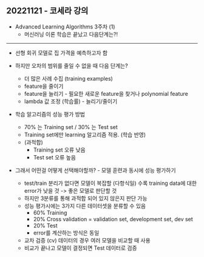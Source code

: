 ## 20221121 - 코세라 강의

- Advanced Learning Algorithms 3주차 (1)
    - 머신러닝 이론 학습은 끝났고 다음단계는?!

---

* 선형 회귀 모델로 집 가격을 예측하고자 함
* 하지만 오차의 범위를 줄일 수 없을 때 다음 단계는?
    * 더 많은 사례 수집 (training examples)
    * feature을 줄이기
    * feature을 늘리기 - 필요한 새로운 feature을 찾거나 polynomial feature
    * lambda 값 조정 (학습률) - 늘리기/줄이기

* 학습 알고리즘의 성능 평가 방법
    * 70% 는 Training set / 30% 는 Test set
    * Training set에만 learning 알고리즘 적용. (학습 반영)
    * (과적합)
        * Training set 오류 낮음
        * Test set 오류 높음

* 그래서 어떤걸 어떻게 선택해야할까? - 모델 훈련과 동시에 성능 평가하기
    * test/train 분리가 없다면 모델이 복잡할 (다항식일) 수록 training data에 대한 error가 낮을 것 -> 좋은 모델로 판단할 것
    * 하지만 3분류를 통해 과적합 되어 있지 않은지 판단 가능
    * 성능 평가시에는 3가지 다른 데이터셋을 분류할 수 있음
        * 60% Training
        * 20% Cross validation = validation set, development set, dev set
        * 20% Test
        * error를 계산하는 방식은 동일
    * 교차 검증 (cv) 데이터의 경우 여러 모델을 비교할 때 사용
    * 비교가 끝나고 모델이 결정되면 Test 데이터로 검증

